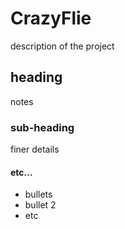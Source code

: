 # CrazyFlie

description of the project 

## heading

notes

### sub-heading

finer details

#### etc...



- bullets
- bullet 2
- etc

